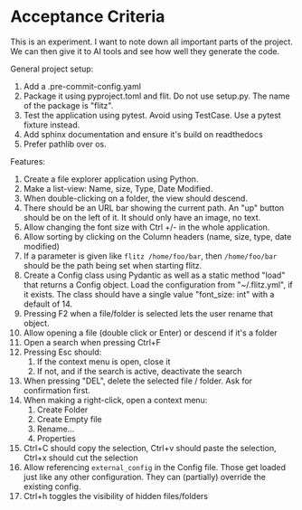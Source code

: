 # Acceptance Criteria

This is an experiment. I want to note down all important parts of the project.
We can then give it to AI tools and see how well they generate the code.

General project setup:
1. Add a .pre-commit-config.yaml
2. Package it using pyproject.toml and flit. Do not use setup.py. The name of
   the package is "flitz".
3. Test the application using pytest. Avoid using TestCase. Use a pytest fixture
   instead.
4. Add sphinx documentation and ensure it's build on readthedocs
5. Prefer pathlib over os.

Features:
1. Create a file explorer application using Python.
2. Make a list-view: Name, size, Type, Date Modified.
3. When double-clicking on a folder, the view should descend.
4. There should be an URL bar showing the current path. An "up" button should be
   on the left of it. It should only have an image, no text.
5. Allow changing the font size with Ctrl +/- in the whole application.
6. Allow sorting by clicking on the Column headers (name, size, type, date modified)
7. If a parameter is given like `flitz /home/foo/bar`, then `/home/foo/bar`
   should be the path being set when starting flitz.
8. Create a Config class using Pydantic as well as a static method "load" that
   returns a Config object. Load the configuration from "~/.flitz.yml", if it
   exists. The class should have a single value "font_size: int" with a default
   of 14.
9. Pressing F2 when a file/folder is selected lets the user rename that object.
10. Allow opening a file (double click or Enter) or descend if it's a folder
11. Open a search when pressing Ctrl+F
12. Pressing Esc should:
    1. If the context menu is open, close it
    2. If not, and if the search is active, deactivate the search
13. When pressing "DEL", delete the selected file / folder. Ask for confirmation first.
14. When making a right-click, open a context menu:
    1. Create Folder
    2. Create Empty file
    3. Rename...
    4. Properties
15. Ctrl+C should copy the selection,
    Ctrl+v should paste the selection,
    Ctrl+x should cut the selection
16. Allow referencing `external_config` in the Config file. Those get loaded
    just like any other configuration. They can (partially) override the
    existing config.
17. Ctrl+h toggles the visibility of hidden files/folders
